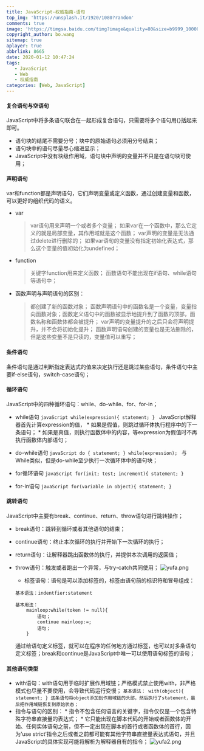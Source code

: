 ```yaml
---
title: JavaScript-权威指南-语句
top_img: 'https://unsplash.it/1920/1080?random'
comments: true
image: 'https://timgsa.baidu.com/timg?image&quality=80&size=b9999_10000&sec=1604207586042&di=50261aaaa84079ab5fa1787c10264d4a&imgtype=0&src=http%3A%2F%2Fimage12.bookschina.com%2F2012%2F20120609%2F5524565.jpg'
copyright_author: bo.wang
sitemap: true
aplayer: true
abbrlink: 8665
date: 2020-01-12 10:47:24
tags:
   - JavaScript
   - Web
   - 权威指南
categories: [Web, JavaScript]
---
```


#### 复合语句与空语句
  JavaScript中将多条语句联合在一起形成复合语句，只需要将多个语句用{}括起来即可。
  
  * 语句块的结尾不需要分号；块中的原始语句必须用分号结束；
  * 语句块中的语句尽量尽心缩进显示；
  * JavaScript中没有块级作用域，语句块中声明的变量并不只是在语句块可使用；

#### 声明语句
  var和function都是声明语句，它们声明变量或定义函数，通过创建变量和函数，可以更好的组织代码的语义。
  - var
    > var语句用来声明一个或者多个变量；
    如果var在一个函数中，那么它定义的就是局部变量，其作用域就是这个函数；
    var声明的变量是无法通过delete进行删除的；
    如果var语句的变量没有指定初始化表达式，那么这个变量的值初始化为undefined；
  - function
    >关键字function用来定义函数；
     函数语句不能出现在if语句、while语句等语句中；
  - 函数声明与声明语句的区别：
    > 都创建了新的函数对象；
    函数声明语句中的函数名是一个变量，变量指向函数对象；函数定义语句中的函数被显示地提升到了函数的顶部，函数名称和函数体都会被提升；
    var声明的变量提升的之后只会将声明提升，并不会将初始化提升；
    函数声明语句创建的变量也是无法删除的，但是这些变量不是只读的，变量值可以重写；

#### 条件语句
  条件语句是通过判断指定表达式的值来决定执行还是跳过某些语句，条件语句中主要if-else语句，switch-case语句；

#### 循环语句
  JavaScript中的四种循环语句：while、do-while、for、for-in；

   - while语句
    ```javaScript
    while(expression){
        statement;
    }
    ```
    JavaScript解释器首先计算expression的值，
    * 如果是假值，则跳过循环体执行程序中的下一条语句；
    * 如果是真值，则执行函数体中的内容，等expression为假值时不再执行函数体内部语句；

   - do-while语句
    ```javaScript
    do {
        statement;
    } while(expression);
    ```
    与While类似，但是do-while至少执行一次循环体中的语句块；

   - for循环语句
    ```javaScript
    for(init; test; increment){
        statement;
    }
    ```

   - for-in语句
    ```javaScript
    for(variable in object){
        statement;
    }
    ```

#### 跳转语句
  JavaScript中主要有break、continue、return、throw语句进行跳转操作；
  
  * break语句：跳转到循环或者其他语句的结束；
  * continue语句：终止本次循环的执行并开始下一次循环的执行；
  * return语句：让解释器跳出函数体的执行，并提供本次调用的返回值；
  * throw语句：触发或者跑出一个异常，与try-catch共同使用；
    ![yufa.png](https://i.loli.net/2019/08/13/VCJSnH9PFqufZpG.png)
    * 标签语句：语句是可以添加标签的，标签由语句前的标识符和冒号组成：
    
    ```
    基本语法：indentfier:statement
    ```
    
    ```
    基本用法：
        mainloop:while(token != null){
            语句；
            continue mainloop:=;
            语句；
        }
    ```
    通过给语句定义标签，就可以在程序的任何地方通过标签，也可以对多条语句定义标签；break和continue是JavaScript中唯一可以使用语句标签的语句；

#### 其他语句类型
   - with语句：with语句用于临时扩展作用域链；严格模式禁止使用with，非严格模式也尽量不要使用，会导致代码运行变慢；
    ```
    基本语法：
        with(object){
            statement;
        }
    这条语句将object添加到作用域链的头部，然后执行了statement，最后把作用域链恢复到原始状态；
    ```
   - 指令与语句的区别：
    * 指令不包含任何语言的关键字，指令仅仅是一个包含特殊字符串直接量的表达式；
    * 它只能出现在脚本代码的开始或者函数体的开始、任何实体语句之前，但不一定出现在脚本的首行或者函数体的首行，因为’use strict‘指令之后或者之前都可能有其他字符串直接量表达式语句，并且JavaScript的具体实现可能将解析为解释器自有的指令；
    ![yufa2.png](https://i.loli.net/2019/08/13/RKwPWZlu3bXH9na.png)


